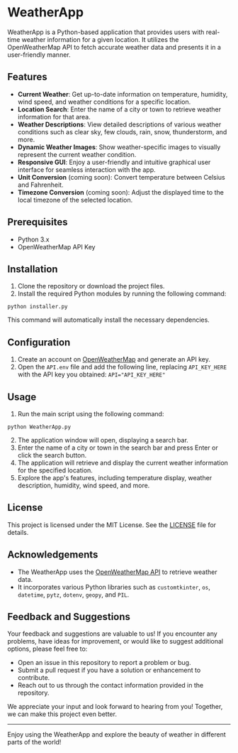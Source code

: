 # WeatherApp

WeatherApp is a Python-based application that provides users with real-time weather information for a given location. It utilizes the OpenWeatherMap API to fetch accurate weather data and presents it in a user-friendly manner.

## Features

- **Current Weather**: Get up-to-date information on temperature, humidity, wind speed, and weather conditions for a specific location.
- **Location Search**: Enter the name of a city or town to retrieve weather information for that area.
- **Weather Descriptions**: View detailed descriptions of various weather conditions such as clear sky, few clouds, rain, snow, thunderstorm, and more.
- **Dynamic Weather Images**: Show weather-specific images to visually represent the current weather condition.
- **Responsive GUI**: Enjoy a user-friendly and intuitive graphical user interface for seamless interaction with the app.
- **Unit Conversion** (coming soon): Convert temperature between Celsius and Fahrenheit.
- **Timezone Conversion** (coming soon): Adjust the displayed time to the local timezone of the selected location.

## Prerequisites

- Python 3.x
- OpenWeatherMap API Key

## Installation

1. Clone the repository or download the project files.
2. Install the required Python modules by running the following command:
```
python installer.py
```
This command will automatically install the necessary dependencies.

## Configuration

1. Create an account on [OpenWeatherMap](https://openweathermap.org/) and generate an API key.
2. Open the `API.env` file and add the following line, replacing `API_KEY_HERE` with the API key you obtained:
```API="API_KEY_HERE"```


## Usage

1. Run the main script using the following command:
```
python WeatherApp.py
```
2. The application window will open, displaying a search bar.
3. Enter the name of a city or town in the search bar and press Enter or click the search button.
4. The application will retrieve and display the current weather information for the specified location.
5. Explore the app's features, including temperature display, weather description, humidity, wind speed, and more.

## License

This project is licensed under the MIT License. See the [LICENSE](LICENSE) file for details.

## Acknowledgements

- The WeatherApp uses the [OpenWeatherMap API](https://openweathermap.org/) to retrieve weather data.
- It incorporates various Python libraries such as `customtkinter`, `os`, `datetime`, `pytz`, `dotenv`, `geopy`, and `PIL`.

## Feedback and Suggestions

Your feedback and suggestions are valuable to us! If you encounter any problems, have ideas for improvement, or would like to suggest additional options, please feel free to:

- Open an issue in this repository to report a problem or bug.
- Submit a pull request if you have a solution or enhancement to contribute.
- Reach out to us through the contact information provided in the repository.

We appreciate your input and look forward to hearing from you! Together, we can make this project even better.

---

Enjoy using the WeatherApp and explore the beauty of weather in different parts of the world!
